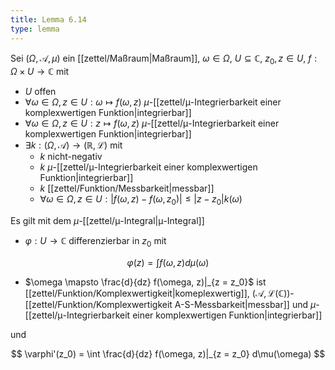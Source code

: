 ```yaml
---
title: Lemma 6.14
type: lemma
---
```


Sei $(\Omega, \mathcal{A}, \mu)$ ein [[zettel/Maßraum|Maßraum]], $\omega \in \Omega$, $U \subseteq \mathbb{C}$, $z_0, z \in U$, $f : \Omega \times U \to \mathbb{C}$ mit
- $U$ offen
- $\forall \omega \in \Omega, z \in U : \omega \mapsto f(\omega, z)$ $\mu$-[[zettel/μ-Integrierbarkeit einer komplexwertigen Funktion|integrierbar]]
- $\forall \omega \in \Omega, z \in U : z \mapsto f(\omega, z)$ $\mu$-[[zettel/μ-Integrierbarkeit einer komplexwertigen Funktion|integrierbar]]
- $\exists k : (\Omega, \mathcal{A}) \to (\mathbb{R}, \mathcal{L})$ mit
	- $k$ nicht-negativ
	- $k$ $\mu$-[[zettel/μ-Integrierbarkeit einer komplexwertigen Funktion|integrierbar]]
	- $k$ [[zettel/Funktion/Messbarkeit|messbar]]
	- $\forall \omega \in \Omega, z \in U : |f(\omega, z) - f(\omega, z_0)| \le |z - z_0|k(\omega)$

Es gilt mit dem $\mu$-[[zettel/μ-Integral|μ-Integral]]
- $\varphi : U \to \mathbb{C}$ differenzierbar in $z_0$ mit

$$
	\varphi(z) = \int f(\omega, z) d\mu(\omega)
$$

- $\omega \mapsto \frac{d}{dz} f(\omega, z)|_{z = z_0}$ ist [[zettel/Funktion/Komplexwertigkeit|komeplexwertig]], $(\mathcal{A}, \mathcal{L}(\mathbb{C}))$-[[zettel/Funktion/Komplexwertigkeit A-S-Messbarkeit|messbar]] und $\mu$-[[zettel/μ-Integrierbarkeit einer komplexwertigen Funktion|integrierbar]]

und 

$$
	\varphi'(z_0) = \int \frac{d}{dz} f(\omega, z)|_{z = z_0} d\mu(\omega)
$$